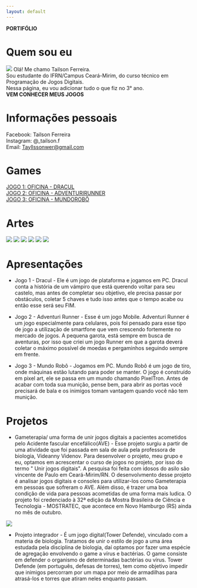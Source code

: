 ```yaml
---
layout: default
---  
```

**PORTIFÓLIO**

# Quem sou eu

![](t11.png) Olá! Me chamo Tailson Ferreira.   
Sou estudante do IFRN/Campus Ceará-Mirim, do curso técnico em Programação de Jogos Digitais.   
Nessa página, eu vou adicionar tudo o que fiz no 3° ano.  
**VEM CONHECER MEUS JOGOS**
# Informações pessoais

Facebook: Tailson Ferreira   
Instagram: @_tailson.f  
Email: Tayllssonwer@gmail.com
# Games

[JOGO 1: OFICINA - DRACUL](https://tayllson.github.io/Dracul1/)     
[JOGO 2: OFICINA - ADVENTURIRUNNER](https://tayllson.github.io/AdventuriRunner/)  
[JOGO 3: OFICINA - MUNDOROBÔ](https://tayllson.github.io/MundoRob%C3%B4/) 



# Artes

![](teladra.png)
![](vt.png) 
![](ad.png)
![](rn.png)
![](st.png)
![](bl.png)

# Apresentações

* Jogo 1 - Dracul - Ele é um jogo de plataforma e jogamos em PC. Dracul conta a história de um vámpiro que está querendo voltar para seu castelo, mas antes de completar seu objetivo, ele precisa passar por obstáculos, coletar 5 chaves e tudo isso antes que o tempo acabe ou então esse será seu FIM. 

* Jogo 2 - Adventuri Runner - Esse é um jogo Mobile. Adventuri Runner é um jogo especialmente para celulares, pois foi pensado para esse tipo de jogo a utilização de smartfone que vem crescendo fortemente no mercado de jogos. A pequena garota, está sempre em busca de aventuras, por isso que criei um jogo Runner em que a garota deverá coletar o máximo possível de moedas e pergaminhos seguindo sempre em frente.

* Jogo 3 - Mundo Robô - Jogamos em PC. Mundo Robô é um jogo de tiro, onde máquinas estão lutando para poder se manter. O jogo é construído em pixel art, ele se passa em um mundo chamando PixelTron. Antes de acabar com toda sua munição, pense bem, para abrir as portas você precisará de bala e os inimigos tomam vantagem quando você não tem munição.

# Projetos

 * Gameterapia/ uma forma de unir jogos digitais a pacientes acometidos pelo Acidente fascular encefálico(AVE) - Esse projeto surgiu a partir de uma atividade que foi passada em sala de aula pela professora de biologia, Videanny Videnov. Para desenvolver o projeto, meu grupo e eu, optamos em acrescentar o curso de jogos no projeto, por isso do termo " Unir jogos digitais". A pesquisa foi feita com idosos do asilo são vincente de Paulo em Ceará-Mirim/RN. O desenvolvmento desse projeto é analisar jogos digitais e consoles para utilizar-los como Gameterapia em pessoas que sofreram o AVE. Além disso, é trazer uma boa condição de vida para pessoas acometidas de uma forma mais ludica. O projeto foi credenciado à 32ª edição da Mostra Brasileira de Ciência e Tecnologia - MOSTRATEC, que acontece em Novo Hamburgo (RS) ainda no mês de outubro.
 
 ![](pjd.png)
 
 * Projeto integrador - É um jogo digital(Tower Defende), vinculado com a materia de biologia. Tratamos de unir o estilo de jogo a uma área estudada pela disciplina de biologia, daí optamos por fazer uma espécie de agregação envolvendo o game a vírus e bactérias. O game consiste em defender o organismo de determinadas bactérias ou vírus. Tower Defende (em português, defesas de torres), tem como objetivo impedir que inimigos percorram por um mapa por meio de armadilhas para atrasá-los e torres que atiram neles enquanto passam. 




